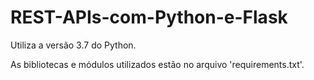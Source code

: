 # REST-APIs-com-Python-e-Flask

Utiliza a versão 3.7 do Python.

As bibliotecas e módulos utilizados estão no arquivo 'requirements.txt'.
